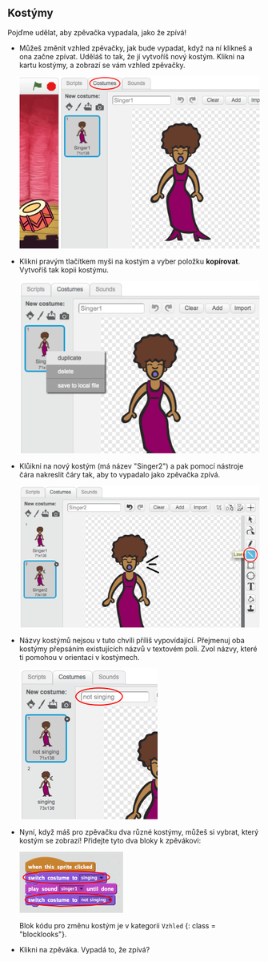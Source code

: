 ## Kostýmy

Pojďme udělat, aby zpěvačka vypadala, jako že zpívá!

+ Můžeš změnit vzhled zpěvačky, jak bude vypadat, když na ní klikneš a ona začne zpívat. Uděláš to tak, že jí vytvoříš nový kostým. Klikni na kartu kostýmy, a zobrazí se vám vzhled zpěvačky.
    
    ![screenshot](images/band-singer-costume.png)

+ Klikni pravým tlačítkem myši na kostým a vyber položku **kopírovat**. Vytvoříš tak kopii kostýmu.
    
    ![screenshot](images/band-singer-duplicate.png)

+ Klůikni na nový kostým (má název "Singer2") a pak pomocí nástroje čára nakreslit čáry tak, aby to vypadalo jako zpěvačka zpívá.
    
    ![screenshot](images/band-singer-click.png)

+ Názvy kostýmů nejsou v tuto chvíli příliš vypovídající. Přejmenuj oba kostýmy přepsáním existujících názvů v textovém poli. Zvol názvy, které ti pomohou v orientaci v kostýmech.
    
    ![screenshot](images/band-singer-name.png)

+ Nyní, když máš pro zpěvačku dva různé kostýmy, můžeš si vybrat, který kostým se zobrazí! Přidejte tyto dva bloky k zpěvákovi:
    
    ![screenshot](images/band-looks.png)
    
    Blok kódu pro změnu kostým je v kategorii `Vzhled` {: class = "blocklooks"}.

+ Klikni na zpěváka. Vypadá to, že zpívá?